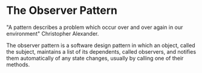 # The Observer Pattern
"A pattern describes a problem which occur over and over again in our environment" Christopher Alexander.

The observer pattern is a software design pattern in which an object, called the subject, maintains a list of 
its dependents, called observers, and notifies them automatically of any state changes, 
usually by calling one of their methods.  
